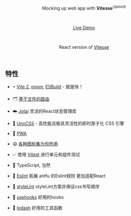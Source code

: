 <p align='center'>
Mocking up web app with <b>Vitesse</b><sup><em>(speed)</em></sup><br>
</p>

<br>

<p align='center'>
<a href="https://vitesse.netlify.app/">Live Demo</a>
</p>

<br>

<p align='center'>
React version of <a href="https://github.com/antfu/vitesse">  Vitesse</a>
</p>

<br>

## 特性

- ⚡️ [Vite 2](https://github.com/vitejs/vite), [pnpm](https://pnpm.js.org/), [ESBuild](https://github.com/evanw/esbuild) - 就是快！

- 🗂 [基于文件的路由](./src/pages)

- ☁️ [Jotai](https://jotai.org/docs/introduction) 灵活的React状态管理库

- 🎨 [UnoCSS](https://github.com/unocss/unocss) - 高性能且极具灵活性的即时原子化 CSS 引擎

- 📲 [PWA](https://github.com/antfu/vite-plugin-pwa)

- 😃 [各种图标集为你所用](https://github.com/antfu/unocss/tree/main/packages/preset-icons)

- ✅ 使用 [Vitest](http://vitest.dev/) 进行单元和组件测试

- 🦾 TypeScript, 当然

- 🎃 [Eslint](https://github.com/antfu/eslint-config/tree/main/packages/react) 拓展 antfu 的Eslint规则 更加适配React

- 💄 [styleLint](https://stylelint.io/) styleLint方案并保证css书写顺序

- 🎣 [usehooks](https://usehooks-ts.com/) 好用的hooks

- 🤖 [lodash](https://lodash.com/) 好用的工具函数
